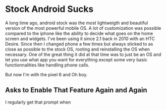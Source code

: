 # Stock Android Sucks

A long time ago, android stock was the most lightweigth and beautiful version of the most powerful mobile OS.
A lot of customization was possible compared to the iphone like the ability to decide what goes on the home screen and widgets.
I've been using it since 2.1 back in 2010 with an HTC Desire.
Since then I changed phone a few times but always sticked to as close as possible to the stock OS, rooting and reinstalling the OS when necessary.
One of the great thing it did at that time was to just be an OS and let you use what app you want for everything except some very basic functionnalities like handling phone calls.

But now I'm with the pixel 6 and Oh boy.

## Asks to Enable That Feature Again and Again

I regularly get that prompt when
